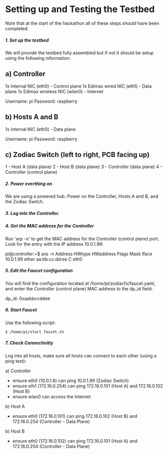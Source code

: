 # Setting up and Testing the Testbed

Note that at the start of the hackathon all of these steps *should* have been completed. 

##### 1. Set up the testbed

We will provide the testbed fully assembled but if *not* it should be setup using the following information:

a) Controller
------------------
1x Internal NIC (eth0) - Control plane
1x Edimax wired NIC (eth1) - Data plane
1x Edimax wireless NIC (wlan0) - Internet

Username: pi
Password: raspberry

b) Hosts A and B
----------------------
1x Internal NIC (eth0) - Data plane

Username: pi
Password: raspberry

c) Zodiac Switch (left to right, PCB facing up)
--------------------------------------------------------------------------
1 - Host A (data plane)
2 - Host B (data plane)
3 - Controller (data plane)
4 - Controller (control plane)

##### 2. Power everthing on

We are using a powered hub. Power on the Controller, Hosts A and B, and the Zodiac Switch.

##### 3. Log into the Controller.

##### 4. Get the MAC address for the Controller

Run 'arp -n' to get the MAC address for the Controller (control plane) port. Look for the entry with the IP address 10.0.1.99:

pi@controller:~$ arp -n
Address                  HWtype  HWaddress           Flags Mask            Iface
10.0.1.99                 ether       aa:bb:cc:dd:ee    C                                  eth0

##### 5. Edit the Faucet configuration 

You will find the configuration located at /home/pi/zodiacfx/faucet.yaml, and enter the Controller (control plane) MAC address to the dp_id field:

  dp_id: 0xaabbccddee

##### 6. Start Faucet 

Use the following script:

    $ /home/pi/start_faucet.sh

##### 7. Check Connectivitiy

Log into all hosts, make sure all hosts can connect to each other (using a ping test):

a) Controller
  - ensure eth0 (10.0.1.8) can ping 10.0.1.99 (Zodiac Switch)
  - ensure eth1 (172.16.0.254) can ping 172.16.0.101 (Host A) and 172.16.0.102 (Host B)
  - ensure wlan0 can access the Internet

b) Host A
  - ensure eth0 (172.16.0.101) can ping 172.16.0.102 (Host B) and 172.16.0.254 (Controller - Data Plane)

b) Host B
  - ensure eth0 (172.16.0.102) can ping 172.16.0.101 (Host A) and 172.16.0.254 (Controller - Data Plane)
  
  
